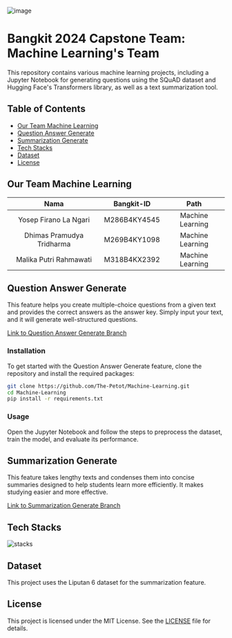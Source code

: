 ![image](https://github.com/user-attachments/assets/1090c2f1-e1f6-4c71-a9ce-37d8e457bf75)

# Bangkit 2024 Capstone Team: Machine Learning's Team

This repository contains various machine learning projects, including a Jupyter Notebook for generating questions using the SQuAD dataset and Hugging Face's Transformers library, as well as a text summarization tool.

## Table of Contents
- [Our Team Machine Learning](#our-team-machine-learning)
- [Question Answer Generate](#question-answer-generate)
- [Summarization Generate](#summarization-generate)
- [Tech Stacks](#tech-stacks)
- [Dataset](#dataset)
- [License](#license)

## Our Team Machine Learning
|          Nama         | Bangkit-ID |       Path       |
|:---------------------:|:----------:|:----------------:|
|   Yosep Firano La Ngari  |   M286B4KY4545  | Machine Learning |
|  Dhimas Pramudya Tridharma  |  M269B4KY1098   | Machine Learning |
|   Malika Putri Rahmawati    |  M318B4KX2392   |  Machine Learning |

## Question Answer Generate
This feature helps you create multiple-choice questions from a given text and provides the correct answers as the answer key. Simply input your text, and it will generate well-structured questions.

[Link to Question Answer Generate Branch](https://github.com/The-Petot/Machine-Learning/tree/feat/questions-answer?tab=readme-ov-file)

### Installation
To get started with the Question Answer Generate feature, clone the repository and install the required packages:

```bash
git clone https://github.com/The-Petot/Machine-Learning.git
cd Machine-Learning
pip install -r requirements.txt
```

### Usage
Open the Jupyter Notebook and follow the steps to preprocess the dataset, train the model, and evaluate its performance.

## Summarization Generate
This feature takes lengthy texts and condenses them into concise summaries designed to help students learn more efficiently. It makes studying easier and more effective.

[Link to Summarization Generate Branch](https://github.com/The-Petot/Machine-Learning/tree/feat/sumarize?tab=readme-ov-file)

## Tech Stacks
![stacks](https://github.com/user-attachments/assets/45339587-e6be-45d7-b030-b434e11e8aa1)

## Dataset
This project uses the Liputan 6 dataset for the summarization feature.

## License
This project is licensed under the MIT License. See the [LICENSE](LICENSE) file for details.
```
